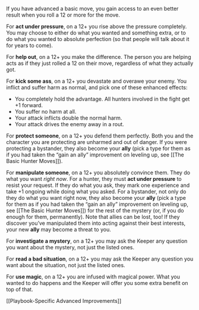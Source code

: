 
If you have advanced a basic move, you gain access to an even better result when you roll a 12 or more for the move.

For **act under pressure**, on a 12+ you rise above the pressure completely. You may choose to either do what you wanted and something extra, or to do what you wanted to absolute perfection (so that people will talk about it for years to come).

For **help out**, on a 12+ you make the difference. The person you are helping acts as if they just rolled a 12 on their move, regardless of what they actually got.

For **kick some ass**, on a 12+ you devastate and overawe your enemy. You inflict and suffer harm as normal, and pick one of these enhanced effects:

- You completely hold the advantage. All hunters involved in the fight get +1 forward.
- You suffer no harm at all.
- Your attack inflicts double the normal harm.
- Your attack drives the enemy away in a rout.

For **protect someone**, on a 12+ you defend them perfectly. Both you and the character you are protecting are unharmed and out of danger. If you were protecting a bystander, they also become your **ally** (pick a type for them as if you had taken the “gain an ally” improvement on leveling up, see [[The Basic Hunter Moves]]).

For **manipulate someone**, on a 12+ you absolutely convince them. They do what you want *right now*. For a hunter, they must **act under pressure** to resist your request. If they do what you ask, they mark one experience and take +1 ongoing while doing what you asked. For a bystander, not only do they do what you want right now, they also become your **ally** (pick a type for them as if you had taken the “gain an ally” improvement on leveling up, see [[The Basic Hunter Moves]]) for the rest of the mystery (or, if you do enough for them, permanently). Note that allies can be lost, too! If they discover you’ve manipulated them into acting against their best interests, your new **ally** may become a threat to you.

For **investigate a mystery**, on a 12+ you may ask the Keeper any question you want about the mystery, not just the listed ones.

For **read a bad situation**, on a 12+ you may ask the Keeper any question you want about the situation, not just the listed ones.

For **use magic**, on a 12+ you are infused with magical power. What you wanted to do happens and the Keeper will offer you some extra benefit on top of that.

[[Playbook-Specific Advanced Improvements]]